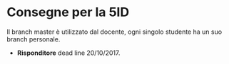# Consegne per la 5ID

Il branch master è utilizzato dal docente, ogni singolo studente ha un suo branch personale.
- **Risponditore** dead line 20/10/2017.
